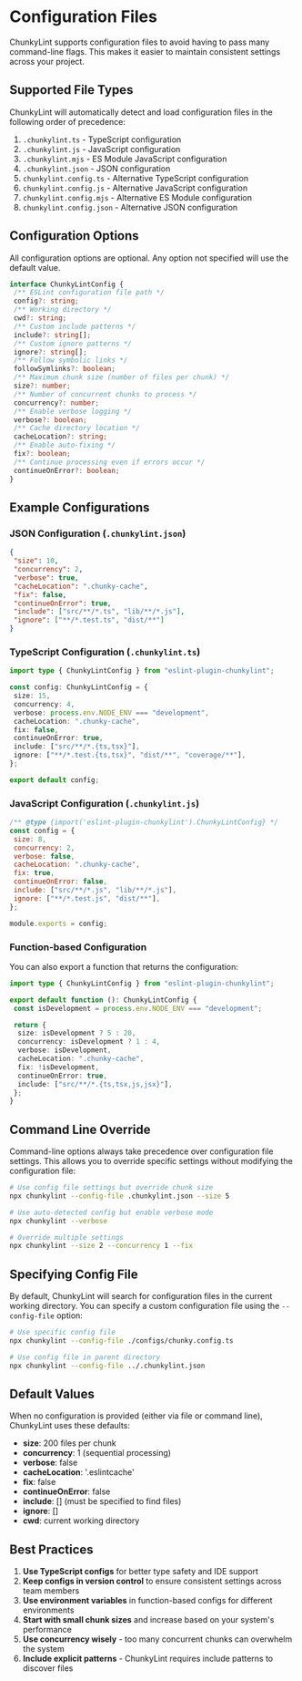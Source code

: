 # Configuration Files

ChunkyLint supports configuration files to avoid having to pass many command-line flags. This makes it easier to maintain consistent settings across your project.

## Supported File Types

ChunkyLint will automatically detect and load configuration files in the following order of precedence:

1. `.chunkylint.ts` - TypeScript configuration
2. `.chunkylint.js` - JavaScript configuration
3. `.chunkylint.mjs` - ES Module JavaScript configuration
4. `.chunkylint.json` - JSON configuration
5. `chunkylint.config.ts` - Alternative TypeScript configuration
6. `chunkylint.config.js` - Alternative JavaScript configuration
7. `chunkylint.config.mjs` - Alternative ES Module configuration
8. `chunkylint.config.json` - Alternative JSON configuration

## Configuration Options

All configuration options are optional. Any option not specified will use the default value.

```typescript
interface ChunkyLintConfig {
 /** ESLint configuration file path */
 config?: string;
 /** Working directory */
 cwd?: string;
 /** Custom include patterns */
 include?: string[];
 /** Custom ignore patterns */
 ignore?: string[];
 /** Follow symbolic links */
 followSymlinks?: boolean;
 /** Maximum chunk size (number of files per chunk) */
 size?: number;
 /** Number of concurrent chunks to process */
 concurrency?: number;
 /** Enable verbose logging */
 verbose?: boolean;
 /** Cache directory location */
 cacheLocation?: string;
 /** Enable auto-fixing */
 fix?: boolean;
 /** Continue processing even if errors occur */
 continueOnError?: boolean;
}
```

## Example Configurations

### JSON Configuration (`.chunkylint.json`)

```json
{
 "size": 10,
 "concurrency": 2,
 "verbose": true,
 "cacheLocation": ".chunky-cache",
 "fix": false,
 "continueOnError": true,
 "include": ["src/**/*.ts", "lib/**/*.js"],
 "ignore": ["**/*.test.ts", "dist/**"]
}
```

### TypeScript Configuration (`.chunkylint.ts`)

```typescript
import type { ChunkyLintConfig } from "eslint-plugin-chunkylint";

const config: ChunkyLintConfig = {
 size: 15,
 concurrency: 4,
 verbose: process.env.NODE_ENV === "development",
 cacheLocation: ".chunky-cache",
 fix: false,
 continueOnError: true,
 include: ["src/**/*.{ts,tsx}"],
 ignore: ["**/*.test.{ts,tsx}", "dist/**", "coverage/**"],
};

export default config;
```

### JavaScript Configuration (`.chunkylint.js`)

```javascript
/** @type {import('eslint-plugin-chunkylint').ChunkyLintConfig} */
const config = {
 size: 8,
 concurrency: 2,
 verbose: false,
 cacheLocation: ".chunky-cache",
 fix: true,
 continueOnError: false,
 include: ["src/**/*.js", "lib/**/*.js"],
 ignore: ["**/*.test.js", "dist/**"],
};

module.exports = config;
```

### Function-based Configuration

You can also export a function that returns the configuration:

```typescript
import type { ChunkyLintConfig } from "eslint-plugin-chunkylint";

export default function (): ChunkyLintConfig {
 const isDevelopment = process.env.NODE_ENV === "development";

 return {
  size: isDevelopment ? 5 : 20,
  concurrency: isDevelopment ? 1 : 4,
  verbose: isDevelopment,
  cacheLocation: ".chunky-cache",
  fix: !isDevelopment,
  continueOnError: true,
  include: ["src/**/*.{ts,tsx,js,jsx}"],
 };
}
```

## Command Line Override

Command-line options always take precedence over configuration file settings. This allows you to override specific settings without modifying the configuration file:

```bash
# Use config file settings but override chunk size
npx chunkylint --config-file .chunkylint.json --size 5

# Use auto-detected config but enable verbose mode
npx chunkylint --verbose

# Override multiple settings
npx chunkylint --size 2 --concurrency 1 --fix
```

## Specifying Config File

By default, ChunkyLint will search for configuration files in the current working directory. You can specify a custom configuration file using the `--config-file` option:

```bash
# Use specific config file
npx chunkylint --config-file ./configs/chunky.config.ts

# Use config file in parent directory
npx chunkylint --config-file ../.chunkylint.json
```

## Default Values

When no configuration is provided (either via file or command line), ChunkyLint uses these defaults:

- **size**: 200 files per chunk
- **concurrency**: 1 (sequential processing)
- **verbose**: false
- **cacheLocation**: '.eslintcache'
- **fix**: false
- **continueOnError**: false
- **include**: [] (must be specified to find files)
- **ignore**: []
- **cwd**: current working directory

## Best Practices

1. **Use TypeScript configs** for better type safety and IDE support
2. **Keep configs in version control** to ensure consistent settings across team members
3. **Use environment variables** in function-based configs for different environments
4. **Start with small chunk sizes** and increase based on your system's performance
5. **Use concurrency wisely** - too many concurrent chunks can overwhelm the system
6. **Include explicit patterns** - ChunkyLint requires include patterns to discover files
